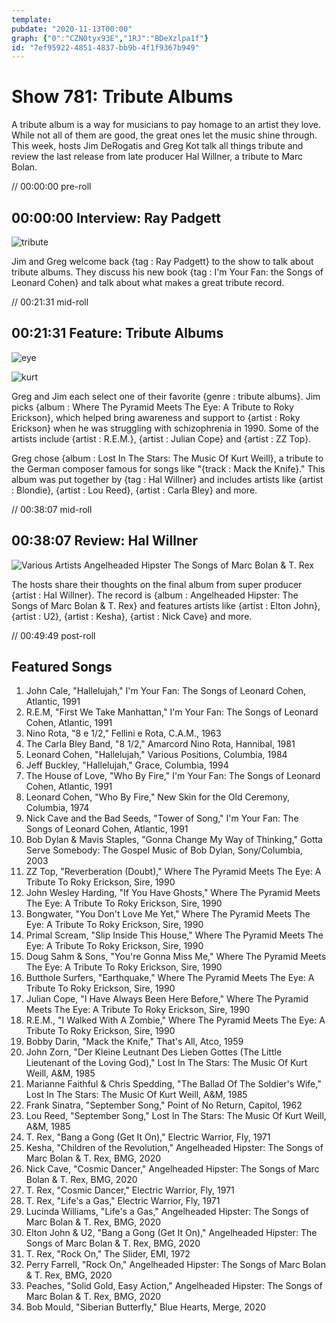 ```yaml
---
template: 
pubdate: "2020-11-13T00:00"
graph: {"0":"CZN0tyx93E","1RJ":"BDeXzlpa1f"}
id: "7ef95922-4851-4837-bb9b-4f1f9367b949"
---
```






# Show 781: Tribute Albums

A tribute album is a way for musicians to pay homage to an artist they love. While not all of them are good, the great ones let the music shine through. This week, hosts Jim DeRogatis and Greg Kot talk all things tribute and review the last release from late producer Hal Willner, a tribute to Marc Bolan. 

// 00:00:00 pre-roll



## 00:00:00 Interview: Ray Padgett

![tribute](https://static.soundopinions.org/images/2020/imyourfanbookcover.jpeg)

Jim and Greg welcome back {tag : Ray Padgett} to the show to talk about tribute albums. They discuss his new book {tag : I'm Your Fan: the Songs of Leonard Cohen} and talk about what makes a great tribute record.

// 00:21:31 mid-roll



## 00:21:31 Feature: Tribute Albums

![eye](https://static.soundopinions.org/images/2020/eye.jpeg)

![kurt](https://static.soundopinions.org/images/2020/kurt.jpeg)

Greg and Jim each select one of their favorite {genre : tribute albums}. Jim picks {album : Where The Pyramid Meets The Eye: A Tribute to Roky Erickson}, which helped bring awareness and support to {artist : Roky Erickson} when he was struggling with schizophrenia in 1990. Some of the artists include {artist : R.E.M.}, {artist : Julian Cope} and {artist : ZZ Top}.

Greg chose {album : Lost In The Stars: The Music Of Kurt Weill}, a tribute to the German composer famous for songs like "{track : Mack the Knife}." This album was put together by {tag : Hal Willner} and includes artists like {artist : Blondie}, {artist : Lou Reed}, {artist : Carla Bley} and more.

// 00:38:07 mid-roll



## 00:38:07 Review: Hal Willner

![Various Artists Angelheaded Hipster The Songs of Marc Bolan & T. Rex](https://static.soundopinions.org/assets/781/1RJ1.jpg)

The hosts share their thoughts on the final album from super producer {artist : Hal Willner}. The record is {album : Angelheaded Hipster: The Songs of Marc Bolan & T. Rex} and features artists like {artist : Elton John}, {artist : U2}, {artist : Kesha}, {artist : Nick Cave} and more.

// 00:49:49 post-roll



## Featured Songs

1. John Cale, "Hallelujah," I'm Your Fan: The Songs of Leonard Cohen, Atlantic, 1991
2. R.E.M, "First We Take Manhattan," I'm Your Fan: The Songs of Leonard Cohen, Atlantic, 1991
3. Nino Rota, "8 e 1/2," Fellini e Rota, C.A.M., 1963
4. The Carla Bley Band, "8 1/2," Amarcord Nino Rota, Hannibal, 1981
5. Leonard Cohen, "Hallelujah," Various Positions, Columbia, 1984
6. Jeff Buckley, "Hallelujah," Grace, Columbia, 1994
7. The House of Love, "Who By Fire," I'm Your Fan: The Songs of Leonard Cohen, Atlantic, 1991
8. Leonard Cohen, "Who By Fire," New Skin for the Old Ceremony, Columbia, 1974
9. Nick Cave and the Bad Seeds, "Tower of Song," I'm Your Fan: The Songs of Leonard Cohen, Atlantic, 1991
10. Bob Dylan & Mavis Staples, "Gonna Change My Way of Thinking," Gotta Serve Somebody: The Gospel Music of Bob Dylan, Sony/Columbia, 2003
11. ZZ Top, "Reverberation (Doubt)," Where The Pyramid Meets The Eye: A Tribute To Roky Erickson, Sire, 1990
12. John Wesley Harding, "If You Have Ghosts," Where The Pyramid Meets The Eye: A Tribute To Roky Erickson, Sire, 1990
13. Bongwater, "You Don't Love Me Yet," Where The Pyramid Meets The Eye: A Tribute To Roky Erickson, Sire, 1990
14. Primal Scream, "Slip Inside This House," Where The Pyramid Meets The Eye: A Tribute To Roky Erickson, Sire, 1990
15. Doug Sahm & Sons, "You're Gonna Miss Me," Where The Pyramid Meets The Eye: A Tribute To Roky Erickson, Sire, 1990
16. Butthole Surfers, "Earthquake," Where The Pyramid Meets The Eye: A Tribute To Roky Erickson, Sire, 1990
17. Julian Cope, "I Have Always Been Here Before," Where The Pyramid Meets The Eye: A Tribute To Roky Erickson, Sire, 1990
18. R.E.M., "I Walked With A Zombie," Where The Pyramid Meets The Eye: A Tribute To Roky Erickson, Sire, 1990
19. Bobby Darin, "Mack the Knife," That's All, Atco, 1959
20. John Zorn, "Der Kleine Leutnant Des Lieben Gottes (The Little Lieutenant of the Loving God)," Lost In The Stars: The Music Of Kurt Weill, A&M, 1985
21. Marianne Faithful & Chris Spedding, "The Ballad Of The Soldier's Wife," Lost In The Stars: The Music Of Kurt Weill, A&M, 1985
22. Frank Sinatra, "September Song," Point of No Return, Capitol, 1962
23. Lou Reed, "September Song," Lost In The Stars: The Music Of Kurt Weill, A&M, 1985
24. T. Rex, "Bang a Gong (Get It On)," Electric Warrior, Fly, 1971
25. Kesha, "Children of the Revolution," Angelheaded Hipster: The Songs of Marc Bolan & T. Rex, BMG, 2020
26. Nick Cave, "Cosmic Dancer," Angelheaded Hipster: The Songs of Marc Bolan & T. Rex, BMG, 2020
27. T. Rex, "Cosmic Dancer," Electric Warrior, Fly, 1971
28. T. Rex, "Life's a Gas," Electric Warrior, Fly, 1971
29. Lucinda Williams, "Life's a Gas," Angelheaded Hipster: The Songs of Marc Bolan & T. Rex, BMG, 2020
30. Elton John & U2, "Bang a Gong (Get It On)," Angelheaded Hipster: The Songs of Marc Bolan & T. Rex, BMG, 2020
31. T. Rex, "Rock On," The Slider, EMI, 1972
32. Perry Farrell, "Rock On," Angelheaded Hipster: The Songs of Marc Bolan & T. Rex, BMG, 2020
33. Peaches, "Solid Gold, Easy Action," Angelheaded Hipster: The Songs of Marc Bolan & T. Rex, BMG, 2020
34. Bob Mould, "Siberian Butterfly," Blue Hearts, Merge, 2020